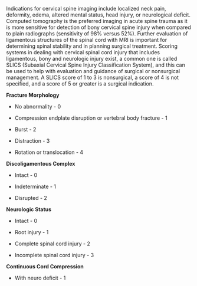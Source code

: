 Indications for cervical spine imaging include localized neck pain, deformity, edema, altered mental status, head injury, or neurological deficit. Computed tomography is the preferred imaging in acute spine trauma as it is more sensitive for detection of bony cervical spine injury when compared to plain radiographs (sensitivity of 98% versus 52%). Further evaluation of ligamentous structures of the spinal cord with MRI is important for determining spinal stability and in planning surgical treatment. Scoring systems in dealing with cervical spinal cord injury that includes ligamentous, bony and neurologic injury exist, a common one is called SLICS (Subaxial Cervical Spine Injury Classification System), and this can be used to help with evaluation and guidance of surgical or nonsurgical management. A SLICS score of 1 to 3 is nonsurgical, a score of 4 is not specified, and a score of 5 or greater is a surgical indication.

**Fracture Morphology**

- No abnormality - 0

- Compression endplate disruption or vertebral body fracture - 1

- Burst - 2

- Distraction - 3

- Rotation or translocation - 4

**Discoligamentous Complex**

- Intact - 0

- Indeterminate - 1

- Disrupted - 2

**Neurologic Status**

- Intact - 0

- Root injury - 1

- Complete spinal cord injury - 2

- Incomplete spinal cord injury - 3

**Continuous Cord Compression**

- With neuro deficit - 1